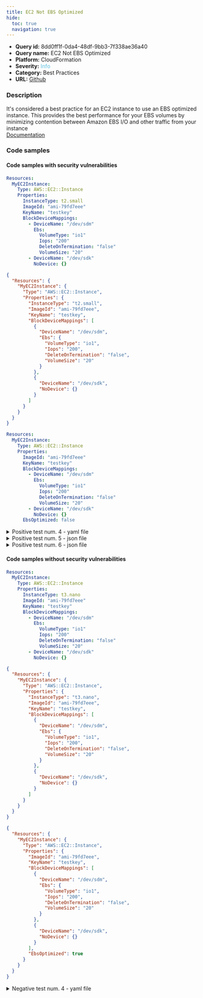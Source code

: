 ```yaml
---
title: EC2 Not EBS Optimized
hide:
  toc: true
  navigation: true
---
```


<style>
  .highlight .hll {
    background-color: #ff171742;
  }
  .md-content {
    max-width: 1100px;
    margin: 0 auto;
  }
</style>

-   **Query id:** 8dd0ff1f-0da4-48df-9bb3-7f338ae36a40
-   **Query name:** EC2 Not EBS Optimized
-   **Platform:** CloudFormation
-   **Severity:** <span style="color:#5bc0de">Info</span>
-   **Category:** Best Practices
-   **URL:** [Github](https://github.com/Checkmarx/kics/tree/master/assets/queries/cloudFormation/aws/ec2_not_ebs_optimized)

### Description
It's considered a best practice for an EC2 instance to use an EBS optimized instance. This provides the best performance for your EBS volumes by minimizing contention between Amazon EBS I/O and other traffic from your instance<br>
[Documentation](https://docs.aws.amazon.com/AWSCloudFormation/latest/UserGuide/aws-properties-ec2-instance.html#cfn-ec2-instance-ebsoptimized)

### Code samples
#### Code samples with security vulnerabilities
```yaml title="Positive test num. 1 - yaml file" hl_lines="4"
Resources:
  MyEC2Instance:
    Type: AWS::EC2::Instance
    Properties:
      InstanceType: t2.small
      ImageId: "ami-79fd7eee"
      KeyName: "testkey"
      BlockDeviceMappings:
        - DeviceName: "/dev/sdm"
          Ebs:
            VolumeType: "io1"
            Iops: "200"
            DeleteOnTermination: "false"
            VolumeSize: "20"
        - DeviceName: "/dev/sdk"
          NoDevice: {}

```
```json title="Positive test num. 2 - json file" hl_lines="5"
{
  "Resources": {
    "MyEC2Instance": {
      "Type": "AWS::EC2::Instance",
      "Properties": {
        "InstanceType": "t2.small",
        "ImageId": "ami-79fd7eee",
        "KeyName": "testkey",
        "BlockDeviceMappings": [
          {
            "DeviceName": "/dev/sdm",
            "Ebs": {
              "VolumeType": "io1",
              "Iops": "200",
              "DeleteOnTermination": "false",
              "VolumeSize": "20"
            }
          },
          {
            "DeviceName": "/dev/sdk",
            "NoDevice": {}
          }
        ]
      }
    }
  }
}

```
```yaml title="Positive test num. 3 - yaml file" hl_lines="16"
Resources:
  MyEC2Instance:
    Type: AWS::EC2::Instance
    Properties:
      ImageId: "ami-79fd7eee"
      KeyName: "testkey"
      BlockDeviceMappings:
        - DeviceName: "/dev/sdm"
          Ebs:
            VolumeType: "io1"
            Iops: "200"
            DeleteOnTermination: "false"
            VolumeSize: "20"
        - DeviceName: "/dev/sdk"
          NoDevice: {}
      EbsOptimized: false

```
<details><summary>Positive test num. 4 - yaml file</summary>

```yaml hl_lines="4"
Resources:
  MyEC2Instance:
    Type: AWS::EC2::Instance
    Properties:
      ImageId: "ami-79fd7eee"
      KeyName: "testkey"
      BlockDeviceMappings:
        - DeviceName: "/dev/sdm"
          Ebs:
            VolumeType: "io1"
            Iops: "200"
            DeleteOnTermination: "false"
            VolumeSize: "20"
        - DeviceName: "/dev/sdk"
          NoDevice: {}

```
</details>
<details><summary>Positive test num. 5 - json file</summary>

```json hl_lines="5"
{
  "Resources": {
    "MyEC2Instance": {
      "Type": "AWS::EC2::Instance",
      "Properties": {
        "ImageId": "ami-79fd7eee",
        "KeyName": "testkey",
        "BlockDeviceMappings": [
          {
            "DeviceName": "/dev/sdm",
            "Ebs": {
              "VolumeType": "io1",
              "Iops": "200",
              "DeleteOnTermination": "false",
              "VolumeSize": "20"
            }
          },
          {
            "DeviceName": "/dev/sdk",
            "NoDevice": {}
          }
        ]
      }
    }
  }
}

```
</details>
<details><summary>Positive test num. 6 - json file</summary>

```json hl_lines="23"
{
  "Resources": {
    "MyEC2Instance": {
      "Type": "AWS::EC2::Instance",
      "Properties": {
        "ImageId": "ami-79fd7eee",
        "KeyName": "testkey",
        "BlockDeviceMappings": [
          {
            "DeviceName": "/dev/sdm",
            "Ebs": {
              "VolumeType": "io1",
              "Iops": "200",
              "DeleteOnTermination": "false",
              "VolumeSize": "20"
            }
          },
          {
            "DeviceName": "/dev/sdk",
            "NoDevice": {}
          }
        ],
        "EbsOptimized": false
      }
    }
  }
}

```
</details>


#### Code samples without security vulnerabilities
```yaml title="Negative test num. 1 - yaml file"
Resources:
  MyEC2Instance:
    Type: AWS::EC2::Instance
    Properties:
      InstanceType: t3.nano
      ImageId: "ami-79fd7eee"
      KeyName: "testkey"
      BlockDeviceMappings:
        - DeviceName: "/dev/sdm"
          Ebs:
            VolumeType: "io1"
            Iops: "200"
            DeleteOnTermination: "false"
            VolumeSize: "20"
        - DeviceName: "/dev/sdk"
          NoDevice: {}

```
```json title="Negative test num. 2 - json file"
{
  "Resources": {
    "MyEC2Instance": {
      "Type": "AWS::EC2::Instance",
      "Properties": {
        "InstanceType": "t3.nano",
        "ImageId": "ami-79fd7eee",
        "KeyName": "testkey",
        "BlockDeviceMappings": [
          {
            "DeviceName": "/dev/sdm",
            "Ebs": {
              "VolumeType": "io1",
              "Iops": "200",
              "DeleteOnTermination": "false",
              "VolumeSize": "20"
            }
          },
          {
            "DeviceName": "/dev/sdk",
            "NoDevice": {}
          }
        ]
      }
    }
  }
}

```
```json title="Negative test num. 3 - json file"
{
  "Resources": {
    "MyEC2Instance": {
      "Type": "AWS::EC2::Instance",
      "Properties": {
        "ImageId": "ami-79fd7eee",
        "KeyName": "testkey",
        "BlockDeviceMappings": [
          {
            "DeviceName": "/dev/sdm",
            "Ebs": {
              "VolumeType": "io1",
              "Iops": "200",
              "DeleteOnTermination": "false",
              "VolumeSize": "20"
            }
          },
          {
            "DeviceName": "/dev/sdk",
            "NoDevice": {}
          }
        ],
        "EbsOptimized": true
      }
    }
  }
}

```
<details><summary>Negative test num. 4 - yaml file</summary>

```yaml
Resources:
  MyEC2Instance:
    Type: AWS::EC2::Instance
    Properties:
      ImageId: "ami-79fd7eee"
      KeyName: "testkey"
      BlockDeviceMappings:
        - DeviceName: "/dev/sdm"
          Ebs:
            VolumeType: "io1"
            Iops: "200"
            DeleteOnTermination: "false"
            VolumeSize: "20"
        - DeviceName: "/dev/sdk"
          NoDevice: {}
      EbsOptimized: true

```
</details>
